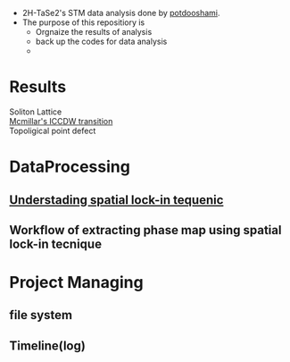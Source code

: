 - 2H-TaSe2's STM data analysis done by [potdooshami](https://github.com/Potdooshami?tab=overview&from=2025-09-01&to=2025-09-29).
- The purpose of this repositiory is
  - Orgnaize the results of analysis 
  - back up the codes for data analysis
  - 



# Results
Soliton Lattice  
[Mcmillar's ICCDW transition](docs/ICCDW_transition/index.md)  
Topoligical point defect

# DataProcessing
## [Understading spatial lock-in tequenic](spatial_lockinTest.ipynb)
## Workflow of extracting phase map using spatial lock-in tecnique
# Project Managing
## file system
## Timeline(log)
